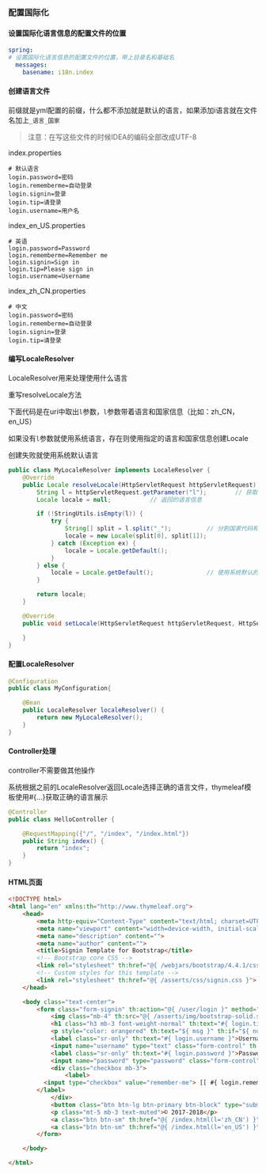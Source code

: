 ### 配置国际化

#### 设置国际化语言信息的配置文件的位置

```yaml
spring:
# 设置国际化语言信息的配置文件的位置，带上目录名和基础名
  messages:
    basename: i18n.index
```



#### 创建语言文件

前缀就是yml配置的前缀，什么都不添加就是默认的语言，如果添加i语言就在文件名加上`_语言_国家`

> 注意：在写这些文件的时候IDEA的编码全部改成UTF-8

index.properties

```properties
# 默认语言
login.password=密码
login.rememberme=自动登录
login.signin=登录
login.tip=请登录
login.username=用户名
```

index_en_US.properties

```properties
# 英语
login.password=Password
login.rememberme=Remember me
login.signin=Sign in
login.tip=Please sign in
login.username=Username
```

index_zh_CN.properties

```properties
# 中文
login.password=密码
login.rememberme=自动登录
login.signin=登录
login.tip=请登录
```



#### 编写LocaleResolver

LocaleResolver用来处理使用什么语言

重写resolveLocale方法

下面代码是在uri中取出`l`参数，`l`参数带着语言和国家信息（比如：zh_CN，en_US）

如果没有`l`参数就使用系统语言，存在则使用指定的语言和国家信息创建Locale

创建失败就使用系统默认语言

```java
public class MyLocaleResolver implements LocaleResolver {
    @Override
    public Locale resolveLocale(HttpServletRequest httpServletRequest) {
        String l = httpServletRequest.getParameter("l");        // 获取携带的语言信息
        Locale locale = null;           // 返回的语言信息

        if (!StringUtils.isEmpty(l)) {
            try {
                String[] split = l.split("_");          // 分割国家代码和语言信息
                locale = new Locale(split[0], split[1]);
            } catch (Exception ex) {
                locale = Locale.getDefault();
            }
        } else {
            locale = Locale.getDefault();               // 使用系统默认的区域信息
        }

        return locale;
    }

    @Override
    public void setLocale(HttpServletRequest httpServletRequest, HttpServletResponse httpServletResponse, Locale locale) {

    }
}
```



#### 配置LocaleResolver

```java
@Configuration
public class MyConfiguration{

    @Bean
    public LocaleResolver localeResolver() {
        return new MyLocaleResolver();
    }
}
```



#### Controller处理

controller不需要做其他操作

系统根据之前的LocaleResolver返回Locale选择正确的语言文件，thymeleaf模板使用#{...}获取正确的语言展示

```java
@Controller
public class HelloController {

    @RequestMapping({"/", "/index", "/index.html"})
    public String index() {
        return "index";
    }
}
```



#### HTML页面

```html
<!DOCTYPE html>
<html lang="en" xmlns:th="http://www.thymeleaf.org">
	<head>
		<meta http-equiv="Content-Type" content="text/html; charset=UTF-8">
		<meta name="viewport" content="width=device-width, initial-scale=1, shrink-to-fit=no">
		<meta name="description" content="">
		<meta name="author" content="">
		<title>Signin Template for Bootstrap</title>
		<!-- Bootstrap core CSS -->
		<link rel="stylesheet" th:href="@{ /webjars/bootstrap/4.4.1/css/bootstrap.min.css }">
		<!-- Custom styles for this template -->
		<link rel="stylesheet" th:href="@{ /asserts/css/signin.css }">
	</head>

	<body class="text-center">
		<form class="form-signin" th:action="@{ /user/login }" method="post">
			<img class="mb-4" th:src="@{ /asserts/img/bootstrap-solid.svg }" alt="" width="72" height="72">
			<h1 class="h3 mb-3 font-weight-normal" th:text="#{ login.tip }">Please sign in</h1>
			<p style="color: orangered" th:text="${ msg }" th:if="${ not #strings.isEmpty(msg) }"></p>
			<label class="sr-only" th:text="#{ login.username }">Username</label>
			<input name="username" type="text" class="form-control" th:placeholder="#{ login.username }" required="" autofocus="">
			<label class="sr-only" th:text="#{ login.password }">Password</label>
			<input name="password" type="password" class="form-control" th:placeholder="#{ login.password }" required="">
			<div class="checkbox mb-3">
				<label>
          <input type="checkbox" value="remember-me"> [[ #{ login.rememberme } ]]
        </label>
			</div>
			<button class="btn btn-lg btn-primary btn-block" type="submit" th:text="#{ login.signin }">Sign in</button>
			<p class="mt-5 mb-3 text-muted">© 2017-2018</p>
			<a class="btn btn-sm" th:href="@{ /index.html(l='zh_CN') }">中文</a>
			<a class="btn btn-sm" th:href="@{ /index.html(l='en_US') }">English</a>
		</form>

	</body>

</html>
```

